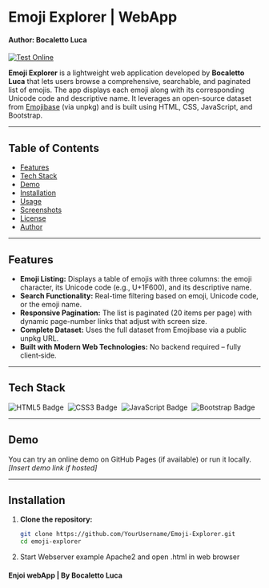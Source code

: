 # Emoji Explorer | WebApp
#### Author: Bocaletto Luca

[![Test Online](https://img.shields.io/badge/Test%20Online-Click%20Here-brightgreen?style=for-the-badge)](https://bocaletto-luca.github.io/Emoji-Explorer/)

**Emoji Explorer** is a lightweight web application developed by **Bocaletto Luca** that lets users browse a comprehensive, searchable, and paginated list of emojis. The app displays each emoji along with its corresponding Unicode code and descriptive name. It leverages an open-source dataset from [Emojibase](https://emojibase.dev/) (via unpkg) and is built using HTML, CSS, JavaScript, and Bootstrap.

---

## Table of Contents

- [Features](#features)
- [Tech Stack](#tech-stack)
- [Demo](#demo)
- [Installation](#installation)
- [Usage](#usage)
- [Screenshots](#screenshots)
- [License](#license)
- [Author](#author)

---

## Features

- **Emoji Listing:** Displays a table of emojis with three columns: the emoji character, its Unicode code (e.g., U+1F600), and its descriptive name.
- **Search Functionality:** Real-time filtering based on emoji, Unicode code, or the emoji name.
- **Responsive Pagination:** The list is paginated (20 items per page) with dynamic page-number links that adjust with screen size.
- **Complete Dataset:** Uses the full dataset from Emojibase via a public unpkg URL.
- **Built with Modern Web Technologies:** No backend required – fully client‑side.

---

## Tech Stack

<div style="display: flex; flex-wrap: wrap; gap: 8px; align-items: center;">
  <img src="https://img.shields.io/badge/HTML5-%23E34F26.svg?style=flat&logo=html5&logoColor=white" alt="HTML5 Badge" />
  <img src="https://img.shields.io/badge/CSS3-%231572B6.svg?style=flat&logo=css3&logoColor=white" alt="CSS3 Badge" />
  <img src="https://img.shields.io/badge/JavaScript-%23F7DF1E.svg?style=flat&logo=javascript&logoColor=black" alt="JavaScript Badge" />
  <img src="https://img.shields.io/badge/Bootstrap-7952B3.svg?style=flat&logo=bootstrap&logoColor=white" alt="Bootstrap Badge" />
</div>

---

## Demo

You can try an online demo on GitHub Pages (if available) or run it locally.  
_[Insert demo link if hosted]_  

---

## Installation

1. **Clone the repository:**

   ```bash
   git clone https://github.com/YourUsername/Emoji-Explorer.git
   cd emoji-explorer
2. Start Webserver example Apache2 and open .html in web browser

#### Enjoi webApp | By Bocaletto Luca
